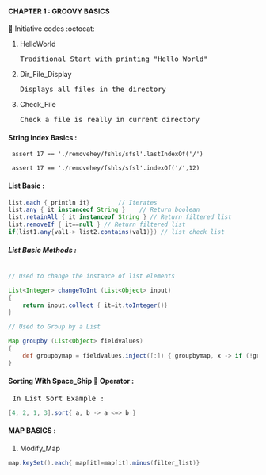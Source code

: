 #### CHAPTER 1 : GROOVY BASICS  <br> 
:green_book: Initiative codes :octocat:
<ol>
<li>HelloWorld</li><pre>Traditional Start with printing "Hello World"</pre>
<li>Dir_File_Display</li><pre>Displays all files in the directory</pre>
<li>Check_File</li><pre>Check a file is really in current directory</pre>
</ol>

#### String Index Basics : <br>

```
 assert 17 == './removehey/fshls/sfsl'.lastIndexOf('/')

 assert 17 == './removehey/fshls/sfsl'.indexOf('/',12)
```

#### List Basic :<br>
```groovy
list.each { println it}        // Iterates
list.any { it instanceof String }    // Return boolean
list.retainAll { it instanceof String } // Return filtered list
list.removeIf { it==null } // Return filtered list
if(list1.any{val1-> list2.contains(val1)}) // list check list

```
##### List Basic Methods : <br>
```groovy

// Used to change the instance of list elements

List<Integer> changeToInt (List<Object> input)
{
	return input.collect { it=it.toInteger()}
}

// Used to Group by a List

Map groupby (List<Object> fieldvalues)
{
	def groupbymap = fieldvalues.inject([:]) { groupbymap, x -> if (!groupbymap[x]) groupbymap[x] = 0; groupbymap[x] += 1; groupbymap }
}

```

#### Sorting With Space_Ship :rocket: Operator :
<pre> In List Sort Example : </pre>
```groovy
[4, 2, 1, 3].sort{ a, b -> a <=> b }
```
#### MAP BASICS : <br>
1. Modify_Map
```groovy
map.keySet().each{ map[it]=map[it].minus(filter_list)}
```
